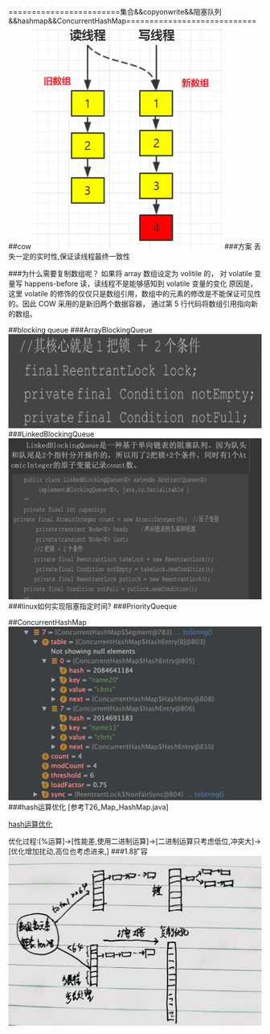 ========================集合&&copyonwrite&&阻塞队列&&hashmap&&ConcurrentHashMap============================
##cow
![](.集合问题清单_images/copy-on-write.png)
###方案
丢失一定的实时性,保证读线程最终一致性

###为什么需要复制数组呢？ 
如果将 array 数组设定为 volitile 的， 对 volatile 变量写 happens-before 读，读线程不是能够感知到 volatile 变量的变化
原因是，这里 volatile 的修饰的仅仅只是数组引用，数组中的元素的修改是不能保证可见性的。因此 COW 采用的是新旧两个数据容器，
通过第 5 行代码将数组引用指向新的数组。

##blocking queue
###ArrayBlockingQueue
![](.z_集合问题清单_images/ArrayBlockingQueue.png)
###LinkedBlockingQueue
![](.z_集合问题清单_images/LinkedBlockingQueue.png)
###linux如何实现阻塞指定时间?
###PriorityQueque

##ConcurrentHashMap
![](.z_集合__copyonwrite__阻塞队列__hashmap__ConcurrentHashMap_images/loadfactor.png)
###hash运算优化
[参考T26_Map_HashMap.java]  

[hash运算优化](https://juejin.cn/post/6844903583255642120#heading-5)  

优化过程:[%运算]->[性能差,使用二进制运算]->[二进制运算只考虑低位,冲突大]->[优化增加扰动,高位也考虑进来,]
###1.8扩容
![](.z_集合__copyonwrite__阻塞队列__hashmap__ConcurrentHashMap_images/多线程步长处理.png)
